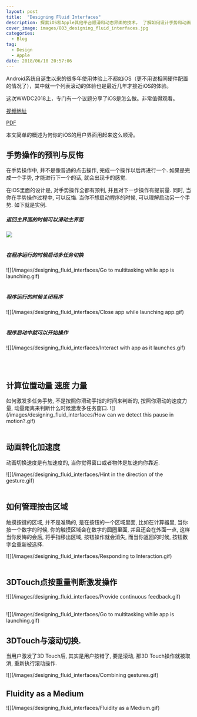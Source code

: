 ```yaml
---
layout: post
title:  "Designing Fluid Interfaces"
description: 探索iOS和Apple其他平台顺滑和动态界面的技术。 了解如何设计手势和动画，直观感觉，自然，使您的应用令人愉快的使用。
cover_image: images/803_designing_fluid_interfaces.jpg
categories:
  - Blog
tag:
  - Design
  - Apple
date: 2018/06/10 20:57:06
---
```


Android系统自诞生以来的很多年使用体验上不都如iOS（更不用说相同硬件配置的情况了），其中就一个列表滚动的体验也是最近几年才接近iOS的体验。

这次WWDC2018上，专门有一个议题分享了iOS是怎么做。非常值得观看。

[视频地址](https://developer.apple.com/videos/play/wwdc2018/803/)

[PDF](https://devstreaming-cdn.apple.com/videos/wwdc/2018/803lpnlacvg2jsndx/803/803_designing_fluid_interfaces.pdf?dl=1)

本文简单的概述为何你的iOS的用户界面用起来这么顺滑。 

## 手势操作的预判与反悔

在手势操作中, 并不是像普通的点击操作, 完成一个操作以后再进行一个. 
如果是完成一个手势, 才能进行下一个的话, 就会出现卡的感觉. 

在iOS里面的设计是, 对手势操作全都有预判, 并且对下一步操作有提前量.
同时, 当你在手势操作过程中, 可以反悔. 当你不想启动程序的时候, 可以理解启动另一个手势. 
如下就是实例. 


##### 返回主界面的时候可以滑动主界面

![](/images/designing_fluid_interfaces/Swipe_homescreen_pages_while_going_home.gif)
<br/>
<br/>

##### 在程序运行的时候启动多任务切换

![](/images/designing_fluid_interfaces/Go to multitasking while app is launching.gif)
<br/>
<br/>
##### 程序运行的时候关闭程序

![](/images/designing_fluid_interfaces/Close app while launching app.gif)
<br/>
<br/>

##### 程序启动中就可以开始操作
![](/images/designing_fluid_interfaces/Interact with app as it launches.gif)

<br/>
<br/>

## 计算位置动量 速度 力量


如何激发多任务手势, 不是按照你滑动手指的时间来判断的, 按照你滑动的速度力量, 动量距离来判断什么时候激发多任务窗口. 
![](/images/designing_fluid_interfaces/How can we detect this pause in motion?.gif)
<br/>
<br/>



## 动画转化加速度
动画切换速度是有加速度的, 当你觉得窗口或者物体是加速向你靠近. 

![](/images/designing_fluid_interfaces/Hint in the direction of the gesture.gif)
<br/>
<br/>



## 如何管理按击区域

触摸按键的区域, 并不是准确的, 是在按钮的一个区域里面, 比如在计算器里, 当你按一个数字的时候, 你的触摸区域会在数字的圆圈里面, 并且还会在外面一点, 这样当你反悔的会后, 将手指移出区域, 按钮操作就会消失, 而当你返回的时候, 按钮数字会重新被选择. 

![](/images/designing_fluid_interfaces/Responding to Interaction.gif)
<br/>
<br/>



## 3DTouch点按重量判断激发操作

![](/images/designing_fluid_interfaces/Provide continuous feedback.gif)
<br/>
<br/>


![](/images/designing_fluid_interfaces/Go to multitasking while app is launching.gif)

## 3DTouch与滚动切换. 

当用户激发了3D Touch后, 其实是用户按错了, 要是滚动, 那3D Touch操作就被取消, 重新执行滚动操作. 

![](/images/designing_fluid_interfaces/Combining gestures.gif)
<br/>

## Fluidity as a Medium

![](/images/designing_fluid_interfaces/Fluidity as a Medium.gif)
<br/>